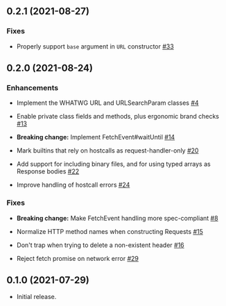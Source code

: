 ## 0.2.1 (2021-08-27)

### Fixes

- Properly support `base` argument in `URL` constructor
  [#33](https://github.com/fastly/js-compute-runtime/pull/33)

## 0.2.0 (2021-08-24)

### Enhancements

- Implement the WHATWG URL and URLSearchParam classes
  [#4](https://github.com/fastly/js-compute-runtime/pull/4)

- Enable private class fields and methods, plus ergonomic brand checks
  [#13](https://github.com/fastly/js-compute-runtime/pull/13)

- **Breaking change:** Implement FetchEvent#waitUntil
  [#14](https://github.com/fastly/js-compute-runtime/pull/14)

- Mark builtins that rely on hostcalls as request-handler-only
  [#20](https://github.com/fastly/js-compute-runtime/pull/20)

- Add support for including binary files, and for using typed arrays as Response bodies
  [#22](https://github.com/fastly/js-compute-runtime/pull/22)

- Improve handling of hostcall errors
  [#24](https://github.com/fastly/js-compute-runtime/pull/24)

### Fixes

- **Breaking change:** Make FetchEvent handling more spec-compliant
  [#8](https://github.com/fastly/js-compute-runtime/pull/8)

- Normalize HTTP method names when constructing Requests
  [#15](https://github.com/fastly/js-compute-runtime/pull/15)

- Don't trap when trying to delete a non-existent header
  [#16](https://github.com/fastly/js-compute-runtime/pull/16)

- Reject fetch promise on network error
  [#29](https://github.com/fastly/js-compute-runtime/pull/29)

## 0.1.0 (2021-07-29)

- Initial release.
